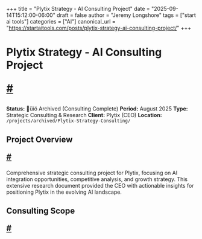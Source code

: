 +++
title = "Plytix Strategy - AI Consulting Project"
date = "2025-09-14T15:12:00-06:00"
draft = false
author = "Jeremy Longshore"
tags = ["start ai tools"]
categories = ["AI"]
canonical_url = "https://startaitools.com/posts/plytix-strategy-ai-consulting-project/"
+++

<h1 id="plytix-strategy---ai-consulting-project">
 Plytix Strategy - AI Consulting Project
<p><a class="anchor" href="#plytix-strategy---ai-consulting-project">#</a></p>
</h1>
<p><strong>Status:</strong> üìö Archived (Consulting Complete)
<strong>Period:</strong> August 2025
<strong>Type:</strong> Strategic Consulting &amp; Research
<strong>Client:</strong> Plytix (CEO)
<strong>Location:</strong> <code>/projects/archived/Plytix-Strategy-Consulting/</code></p>
<h2 id="project-overview">
 Project Overview
<p><a class="anchor" href="#project-overview">#</a></p>
</h2>
<p>Comprehensive strategic consulting project for Plytix, focusing on AI integration opportunities, competitive analysis, and growth strategy. This extensive research document provided the CEO with actionable insights for positioning Plytix in the evolving AI landscape.</p>
<h2 id="consulting-scope">
 Consulting Scope
<p><a class="anchor" href="#consulting-scope">#</a></p></h2>
